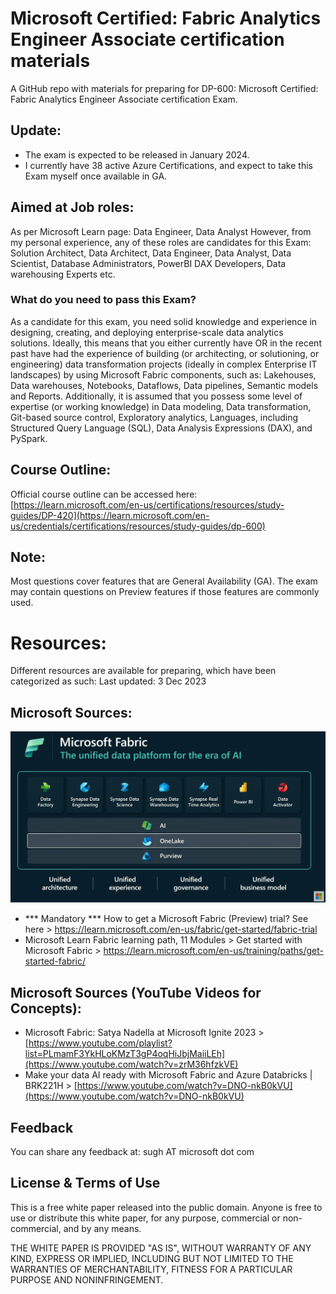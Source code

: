 # Microsoft Certified: Fabric Analytics Engineer Associate certification materials
A GitHub repo with materials for preparing for DP-600: Microsoft Certified: Fabric Analytics Engineer Associate certification Exam.

## Update:
- The exam is expected to be released in January 2024.
- I currently have 38 active Azure Certifications, and expect to take this Exam myself once available in GA.

## Aimed at Job roles:
As per Microsoft Learn page: Data Engineer, Data Analyst
However, from my personal experience, any of these roles are candidates for this Exam: Solution Architect, Data Architect, Data Engineer, Data Analyst, Data Scientist, Database Administrators, PowerBI DAX Developers, Data warehousing Experts etc.

### What do you need to pass this Exam?
As a candidate for this exam, you need solid knowledge and experience in designing, creating, and deploying enterprise-scale data analytics solutions. Ideally, this means that you either currently have OR in the recent past have had the experience of building (or architecting, or solutioning, or engineering) data transformation projects (ideally in complex Enterprise IT landscapes) by using Microsoft Fabric components, such as: Lakehouses, Data warehouses, Notebooks, Dataflows, Data pipelines, Semantic models and Reports. Additionally, it is assumed that you possess some level of expertise (or working knowledge) in Data modeling, Data transformation, Git-based source control, Exploratory analytics, Languages, including Structured Query Language (SQL), Data Analysis Expressions (DAX), and PySpark.

## Course Outline:
Official course outline can be accessed here: [https://learn.microsoft.com/en-us/certifications/resources/study-guides/DP-420](https://learn.microsoft.com/en-us/credentials/certifications/resources/study-guides/dp-600)

## Note:
Most questions cover features that are General Availability (GA). The exam may contain questions on Preview features if those features are commonly used.

# Resources:
Different resources are available for preparing, which have been categorized as such:
Last updated: 3 Dec 2023

## Microsoft Sources:

![Image1](images/Fabric.png)

- *** Mandatory *** How to get a Microsoft Fabric (Preview) trial? See here > https://learn.microsoft.com/en-us/fabric/get-started/fabric-trial
- Microsoft Learn Fabric learning path, 11 Modules > Get started with Microsoft Fabric > https://learn.microsoft.com/en-us/training/paths/get-started-fabric/

## Microsoft Sources (YouTube Videos for Concepts):
- Microsoft Fabric: Satya Nadella at Microsoft Ignite 2023 > [https://www.youtube.com/playlist?list=PLmamF3YkHLoKMzT3gP4oqHiJbjMaiiLEh](https://www.youtube.com/watch?v=zrM36hfzkVE)
- Make your data AI ready with Microsoft Fabric and Azure Databricks | BRK221H > [https://www.youtube.com/watch?v=DNO-nkB0kVU](https://www.youtube.com/watch?v=DNO-nkB0kVU)

## Feedback
You can share any feedback at: sugh AT microsoft dot com

## License & Terms of Use

This is a free white paper released into the public domain.
Anyone is free to use or distribute this white paper, for any purpose, commercial or non-commercial, and by any means.

THE WHITE PAPER IS PROVIDED "AS IS", WITHOUT WARRANTY OF ANY KIND, EXPRESS OR IMPLIED, INCLUDING BUT NOT LIMITED TO THE WARRANTIES OF MERCHANTABILITY, FITNESS FOR A PARTICULAR PURPOSE AND NONINFRINGEMENT.

